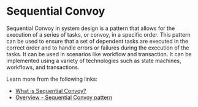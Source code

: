 # Sequential Convoy

Sequential Convoy in system design is a pattern that allows for the execution of a series of tasks, or convoy, in a specific order. This pattern can be used to ensure that a set of dependent tasks are executed in the correct order and to handle errors or failures during the execution of the tasks. It can be used in scenarios like workflow and transaction. It can be implemented using a variety of technologies such as state machines, workflows, and transactions.

Learn more from the following links:

- [What is Sequential Convoy?](https://learn.microsoft.com/en-us/biztalk/core/sequential-convoys)
- [Overview - Sequential Convoy pattern](https://learn.microsoft.com/en-us/azure/architecture/patterns/sequential-convoy)
